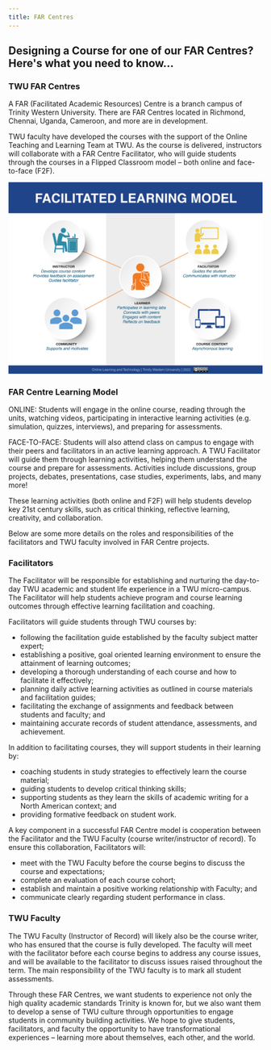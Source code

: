 ```yaml
---
title: FAR Centres
---
```


## Designing a Course for one of our FAR Centres?  Here's what you need to know...


### TWU FAR Centres
A FAR (Facilitated Academic Resources) Centre is a branch campus of Trinity Western University. There are FAR Centres located in Richmond, Chennai, Uganda, Cameroon, and more are in development.

TWU faculty have developed the courses with the support of the Online Teaching and Learning Team at TWU.  As the course is delivered, instructors will collaborate with a FAR Centre Facilitator, who will guide students through the courses in a Flipped Classroom model – both online and face-to-face (F2F).

![](FacilitatedModel.jpg)

### FAR Centre Learning Model
ONLINE: Students will engage in the online course, reading through the units, watching videos, participating in interactive learning activities (e.g. simulation, quizzes, interviews), and preparing for assessments.

FACE-TO-FACE: Students will also attend class on campus to engage with their peers and facilitators in an active learning approach. A TWU Facilitator will guide them through learning activities, helping them understand the course and prepare for assessments. Activities include discussions, group projects, debates, presentations, case studies, experiments, labs, and many more!

These learning activities (both online and F2F) will help students develop key 21st century skills, such as critical thinking, reflective learning, creativity, and collaboration.

Below are some more details on the roles and responsibilities of the facilitators and TWU faculty involved in FAR Centre projects.

### Facilitators
The Facilitator will be responsible for establishing and nurturing the day-to-day TWU academic and student life experience in a TWU micro-campus. The Facilitator will help students achieve program and course learning outcomes through effective learning facilitation and coaching.

Facilitators will guide students through TWU courses by:
- following the facilitation guide established by the faculty subject matter expert;  
- establishing a positive, goal oriented learning environment to ensure the attainment of learning outcomes;  
- developing a thorough understanding of each course and how to facilitate it effectively;  
- planning daily active learning activities as outlined in course materials and facilitation guides;  
- facilitating the exchange of assignments and feedback between students and faculty; and  
- maintaining accurate records of student attendance, assessments, and achievement.

In addition to facilitating courses, they will support students in their learning by:  
- coaching students in study strategies to effectively learn the course material;  
- guiding students to develop critical thinking skills;  
- supporting students as they learn the skills of academic writing for a North American context; and  
- providing formative feedback on student work.

A key component in a successful FAR Centre model is cooperation between the Facilitator and the TWU Faculty (course writer/instructor of record).
To ensure this collaboration, Facilitators will:  
- meet with the TWU Faculty before the course begins to discuss the course and expectations;  
- complete an evaluation of each course cohort;  
- establish and maintain a positive working relationship with Faculty; and  
- communicate clearly regarding student performance in class.

### TWU Faculty
The TWU Faculty (Instructor of Record) will likely also be the course writer, who has ensured that the course is fully developed. The faculty will meet with the facilitator before each course begins to address any course issues, and will be available to the facilitator to discuss issues raised throughout the term. The main responsibility of the TWU faculty is to mark all student assessments.

Through these FAR Centres, we want students to experience not only the high quality academic standards Trinity is known for, but we also want them to develop a sense of TWU culture through opportunities to engage students in community building activities. We hope to give students, facilitators, and faculty the opportunity to have transformational experiences – learning more about themselves, each other, and the world.
